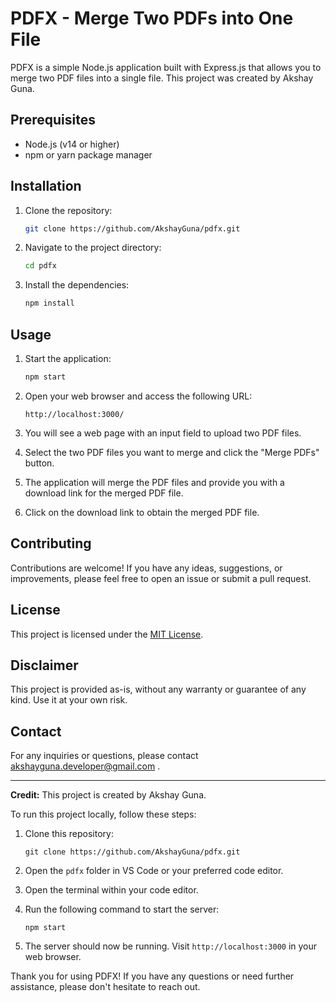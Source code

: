 # PDFX - Merge Two PDFs into One File

PDFX is a simple Node.js application built with Express.js that allows you to merge two PDF files into a single file. This project was created by Akshay Guna.

## Prerequisites

- Node.js (v14 or higher)
- npm or yarn package manager

## Installation

1. Clone the repository:

   ```bash
   git clone https://github.com/AkshayGuna/pdfx.git
   ```

2. Navigate to the project directory:

   ```bash
   cd pdfx
   ```

3. Install the dependencies:

   ```bash
   npm install
   ```

## Usage

1. Start the application:

   ```bash
   npm start
   ```

2. Open your web browser and access the following URL:

   ```plaintext
   http://localhost:3000/
   ```

3. You will see a web page with an input field to upload two PDF files.

4. Select the two PDF files you want to merge and click the "Merge PDFs" button.

5. The application will merge the PDF files and provide you with a download link for the merged PDF file.

6. Click on the download link to obtain the merged PDF file.

## Contributing

Contributions are welcome! If you have any ideas, suggestions, or improvements, please feel free to open an issue or submit a pull request.

## License

This project is licensed under the [MIT License](LICENSE).

## Disclaimer

This project is provided as-is, without any warranty or guarantee of any kind. Use it at your own risk.

## Contact

For any inquiries or questions, please contact akshayguna.developer@gmail.com .

---

**Credit:** This project is created by Akshay Guna.

To run this project locally, follow these steps:

1. Clone this repository:
   ```
   git clone https://github.com/AkshayGuna/pdfx.git
   ```

2. Open the `pdfx` folder in VS Code or your preferred code editor.

3. Open the terminal within your code editor.

4. Run the following command to start the server:
   ```
   npm start
   ```

5. The server should now be running. Visit `http://localhost:3000` in your web browser.

Thank you for using PDFX! If you have any questions or need further assistance, please don't hesitate to reach out.